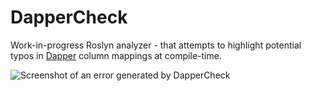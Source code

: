 # DapperCheck

Work-in-progress Roslyn analyzer - that attempts to highlight potential typos in [Dapper](https://github.com/StackExchange/Dapper) column mappings at compile-time.

![Screenshot of an error generated by DapperCheck](https://i.imgur.com/w7jINpR.png)
